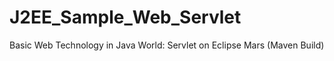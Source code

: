 # J2EE_Sample_Web_Servlet
Basic Web Technology in Java World: Servlet on Eclipse Mars (Maven Build)
